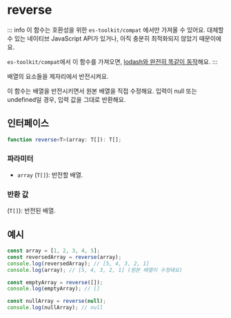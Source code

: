 # reverse

::: info
이 함수는 호환성을 위한 `es-toolkit/compat` 에서만 가져올 수 있어요. 대체할 수 있는 네이티브 JavaScript API가 있거나, 아직 충분히 최적화되지 않았기 때문이에요.

`es-toolkit/compat`에서 이 함수를 가져오면, [lodash와 완전히 똑같이 동작](../../../compatibility.md)해요.
:::

배열의 요소들을 제자리에서 반전시켜요.

이 함수는 배열을 반전시키면서 원본 배열을 직접 수정해요. 입력이 null 또는 undefined일 경우, 입력 값을 그대로 반환해요.

## 인터페이스

```typescript
function reverse<T>(array: T[]): T[];
```

### 파라미터

- `array` (`T[]`): 반전할 배열.

### 반환 값

(`T[]`): 반전된 배열.

## 예시

```typescript
const array = [1, 2, 3, 4, 5];
const reversedArray = reverse(array);
console.log(reversedArray); // [5, 4, 3, 2, 1]
console.log(array); // [5, 4, 3, 2, 1] (원본 배열이 수정돼요)

const emptyArray = reverse([]);
console.log(emptyArray); // []

const nullArray = reverse(null);
console.log(nullArray); // null
```
